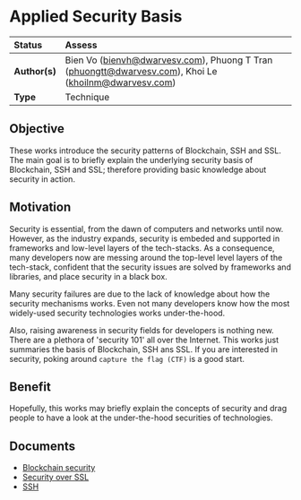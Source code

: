 # Applied Security Basis

| Status        | Assess                                                                                               |
| :------------ | :--------------------------------------------------------------------------------------------------- |
| **Author(s)** | Bien Vo (bienvh@dwarvesv.com), Phuong T Tran (phuongtt@dwarvesv.com), Khoi Le (khoilnm@dwarvesv.com) |
| **Type**      | Technique                                                                                            |

## Objective

These works introduce the security patterns of Blockchain, SSH and SSL. The main goal is to briefly explain the underlying security basis of Blockchain, SSH and SSL; therefore providing basic knowledge about security in action.

## Motivation

Security is essential, from the dawn of computers and networks until now. However, as the industry expands, security is embeded and supported in frameworks and low-level layers of the tech-stacks. As a consequence, many developers now are messing around the top-level level layers of the tech-stack, confident that the security issues are solved by frameworks and libraries, and place security in a black box.

Many security failures are due to the lack of knowledge about how the security mechanisms works. Even not many developers know how the most widely-used security technologies works under-the-hood.

Also, raising awareness in security fields for developers is nothing new. There are a plethora of 'security 101' all over the Internet. This works just summaries the basis of Blockchain, SSH ans SSL. If you are interested in security, poking around `capture the flag (CTF)` is a good start.

## Benefit

Hopefully, this works may briefly explain the concepts of security and drag people to have a look at the under-the-hood securities of technologies.

## Documents

- [Blockchain security](docs/blockchain.md)
- [Security over SSL](docs/ssl.md)
- [SSH](docs/ssh.md)
